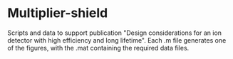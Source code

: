 # Multiplier-shield

Scripts and data to support publication "Design considerations for an ion detector with high efficiency and long lifetime". Each .m file generates one of the figures, with the .mat containing the required data files.
